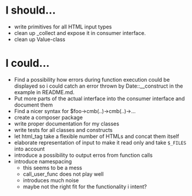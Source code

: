 # I should...

* write primitives for all HTML input types
* clean up _collect and expose it in consumer interface.
* clean up Value-class

# I could...

* Find a possibility how errors during function execution could be displayed
  so i could catch an error thrown by Date::__construct in the example in
  README.md.
* Put more parts of the actual interface into the consumer interface and 
  document them
* Find a nicer syntax for $foo->cmb(..)->cmb(..)->...
* create a composer package
* write proper documentation for my classes
* write tests for all classes and constructs
* let html_tag take a flexible number of HTMLs and concat them itself
* elaborate representation of input to make it read only and take `$_FILES` into
  account
* introduce a possibility to output erros from function calls
* introduce namespacing
    - this seems to be a mess
    - call_user_func does not play well
    - introduces much noise
    - maybe not the right fit for the functionality i intent?
